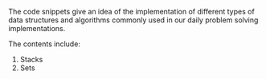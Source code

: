 The code snippets give an idea of the implementation of different types of data structures and algorithms commonly used in our daily problem solving implementations. 

The contents include:

  1. Stacks
  2. Sets